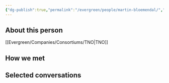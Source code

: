 ```yaml
---
{"dg-publish":true,"permalink":"/evergreen/people/martin-bloemendal/","tags":["people","geo_eco"]}
---
```


## About this person

[[Evergreen/Companies/Consortiums/TNO\|TNO]]

## How we met


## Selected conversations
